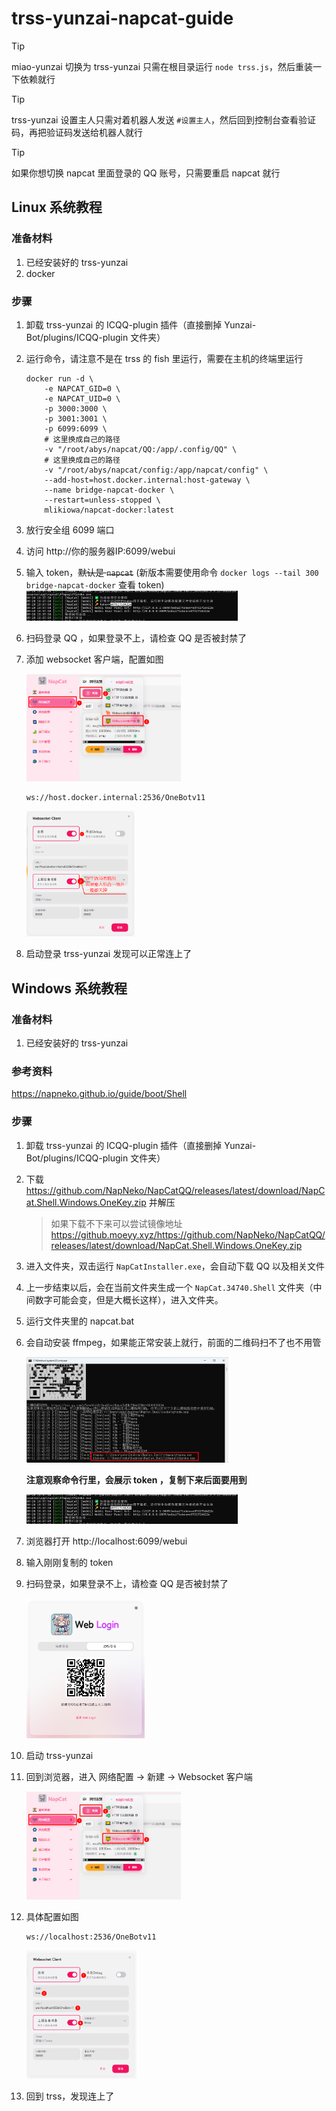 # trss-yunzai-napcat-guide

> [!TIP]
> miao-yunzai 切换为 trss-yunzai 只需在根目录运行 `node trss.js`，然后重装一下依赖就行

> [!TIP]
> trss-yunzai 设置主人只需对着机器人发送 `#设置主人`，然后回到控制台查看验证码，再把验证码发送给机器人就行

> [!TIP]
> 如果你想切换 napcat 里面登录的 QQ 账号，只需要重启 napcat 就行

## Linux 系统教程

### 准备材料

1. 已经安装好的 trss-yunzai
2. docker

### 步骤

1. 卸载 trss-yunzai 的 ICQQ-plugin 插件（直接删掉 Yunzai-Bot/plugins/ICQQ-plugin 文件夹）

2. 运行命令，请注意不是在 trss 的 fish 里运行，需要在主机的终端里运行

   ```shell
   docker run -d \
       -e NAPCAT_GID=0 \
       -e NAPCAT_UID=0 \
       -p 3000:3000 \
       -p 3001:3001 \
       -p 6099:6099 \
       # 这里换成自己的路径
       -v "/root/abys/napcat/QQ:/app/.config/QQ" \
       # 这里换成自己的路径
       -v "/root/abys/napcat/config:/app/napcat/config" \
       --add-host=host.docker.internal:host-gateway \
       --name bridge-napcat-docker \
       --restart=unless-stopped \
       mlikiowa/napcat-docker:latest
   ```

3. 放行安全组 6099 端口

4. 访问 http://你的服务器IP:6099/webui

5. 输入 token，~~默认是 `napcat`~~ (新版本需要使用命令 `docker logs --tail 300 bridge-napcat-docker` 查看 token)
   <img src="https://raw.githubusercontent.com/bling-yshs/ys-image-host/main/img/a9346128fad4a61f90b688322c052a87.png" alt="image-20250511224351665" style="zoom:33%;" />

6. 扫码登录 QQ ，如果登录不上，请检查 QQ 是否被封禁了

7. 添加 websocket 客户端，配置如图

   <img src="https://raw.githubusercontent.com/bling-yshs/ys-image-host/main/img/202505112300547.png" alt="image-20250511230042493" style="zoom:33%;" />

   ```shell
   ws://host.docker.internal:2536/OneBotv11
   ```

   <img src="https://raw.githubusercontent.com/bling-yshs/ys-image-host/main/img/20250731175906.png" alt="image-20250510190826779" style="zoom:33%;" />

8. 启动登录 trss-yunzai 发现可以正常连上了

## Windows 系统教程

### 准备材料

1. 已经安装好的 trss-yunzai

### 参考资料

https://napneko.github.io/guide/boot/Shell

### 步骤

1. 卸载 trss-yunzai 的 ICQQ-plugin 插件（直接删掉 Yunzai-Bot/plugins/ICQQ-plugin 文件夹）

2. 下载 https://github.com/NapNeko/NapCatQQ/releases/latest/download/NapCat.Shell.Windows.OneKey.zip 并解压 

   > 如果下载不下来可以尝试镜像地址 https://github.moeyy.xyz/https://github.com/NapNeko/NapCatQQ/releases/latest/download/NapCat.Shell.Windows.OneKey.zip

3. 进入文件夹，双击运行 `NapCatInstaller.exe`，会自动下载 QQ 以及相关文件

4. 上一步结束以后，会在当前文件夹生成一个 `NapCat.34740.Shell` 文件夹（中间数字可能会变，但是大概长这样），进入文件夹。

5. 运行文件夹里的 napcat.bat

6. 会自动安装 ffmpeg，如果能正常安装上就行，前面的二维码扫不了也不用管

   <img src="https://raw.githubusercontent.com/bling-yshs/ys-image-host/main/img/202505112243760.png" alt="image-20250511224351665" style="zoom:33%;" />

   **注意观察命令行里，会展示 token ，复制下来后面要用到**

   <img src="https://raw.githubusercontent.com/bling-yshs/ys-image-host/main/img/a9346128fad4a61f90b688322c052a87.png" alt="image-20250511224351665" style="zoom:33%;" />

7. 浏览器打开 http://localhost:6099/webui

8. 输入刚刚复制的 token

9. 扫码登录，如果登录不上，请检查 QQ 是否被封禁了

   <img src="https://raw.githubusercontent.com/bling-yshs/ys-image-host/main/img/202505112245391.png" alt="image-20250511224517335" style="zoom:33%;" />

10. 启动 trss-yunzai

11. 回到浏览器，进入 网络配置 -> 新建 -> Websocket 客户端

    <img src="https://raw.githubusercontent.com/bling-yshs/ys-image-host/main/img/202505112300547.png" alt="image-20250511230042493" style="zoom:33%;" />

12. 具体配置如图

    ```shell
    ws://localhost:2536/OneBotv11
    ```

    <img src="https://raw.githubusercontent.com/bling-yshs/ys-image-host/main/img/202505112247083.png" alt="image-20250511224724028" style="zoom:33%;" />

13. 回到 trss，发现连上了
